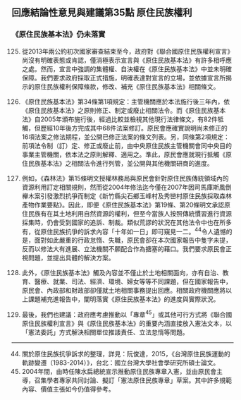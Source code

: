 ## 回應結論性意見與建議第35點 原住民族權利

### 《原住民族基本法》仍未落實

<ol start="125">
  <li><p>從2013年兩公約初次國家審查結束至今，政府對《聯合國原住民族權利宣言》尚沒有明確表態或肯認，僅消極表示宣言與《原住民族基本法》有許多相呼應之處。然而，宣言中強調的集體權、自決權在《原住民族基本法》中並未明確保障。我們要求政府採取正式措施，明確表達對宣言的立場，並依據宣言所揭示的原住民族權利保障條款，修改、補充《原住民族基本法》相關條文。</p></li>

  <li><p>《原住民族基本法》第34條第1項規定：主管機關應於本法施行後三年內，依《原住民族基本法》之原則修正、制定或廢止相關法令。而《原住民族基本法》自2005年頒布施行後，經過比較並檢視其他現行法律條文，有82件牴觸，但歷經10年後方完成其中68件法案修訂。原民會應確實說明尚未修正的16項法案之修法期程，並公開已修正法案的條文列表。另，同條第2項規定：前項法令制（訂）定、修正或廢止前，由中央原住民族主管機關會同中央目的事業主管機關，依本法之原則解釋、適用之。準此，原民會應就現行抵觸《原住民族基本法》之相關法令進行列管，並公開與其他機關研商的進度。</p></li>

  <li><p>例如，《森林法》第15條明文授權林務局與原民會針對原住民族傳統領域內的資源利用訂定相關規則，然而從2004年修法迄今僅在2007年因司馬庫斯風倒櫸木案引發激烈抗爭而制定《新竹縣尖石鄉玉峰村及秀巒村原住民族採取森林產物作業要點》。因此，即便《原住民族基本法》第19條、第20條明文承認原住民族有在其土地利用自然資源的權利，但至今當族人按照傳統慣習進行資源採集時，仍會受到國家的追訴、制裁。類似荒謬的狀況在其他法令中也在所多有，從原住民族抗爭的訴求內容「十年如一日」即可窺見一二。<sup>44</sup>令人遺憾的是，面對如此嚴重的行政怠惰、失職，原民會卻在本次國家報告中隻字未提，反而以修法大有進展、立法機關不願配合作為搪塞的藉口。我們要求原民會正視問題，並提出具體的解決方案。</p></li>

  <li><p>此外，《原住民族基本法》觸及內容並不僅止於土地相關面向，亦有自治、教育、醫療、就業、司法、經濟、環境、婦女等等不同課題，但在國家報告中，原民會、內政部和財政部卻僅就土地相關事務提出回應。相關政府機關應將以上課題補充進報告中，闡明落實《原住民族基本法》的進度與實際狀況。</p></li>

  <li><p>最後，我們也建議：政府應考慮推動以「專章<sup>45</sup>」或其他可行方式將《聯合國原住民族權利宣言》與《原住民族基本法》的重要內涵直接放入憲法文本，以「憲法委託」方式解決相關單位推諉責任、立法怠惰等問題。</p></li>
</ol>

-----

<ol start="44">
  <li>關於原住民族抗爭訴求的整理，詳見：阮俊達，2015，《台灣原住民族運動的軌跡變遷（1983-2014）》，台北：國立台灣大學社會學研究所碩士論文。</li>
  <li>2004年間，由時任陳水扁總統宣示推動原住民族專章入憲，並由原民會主導，召集學者專家共同討論、擬訂「憲法原住民族專章」草案。其中許多規範內容、價值主張如今仍值得參考。</li>
</ol>
